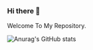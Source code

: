 ### Hi there 👋

Welcome To My Repository.




![Anurag's GitHub stats](https://github-readme-stats.vercel.app/api?username=DongGeun2&count_private=true&show_icons=true&theme=react&hide=stars)
